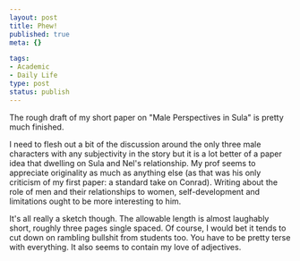 ```yaml
--- 
layout: post
title: Phew!
published: true
meta: {}

tags: 
- Academic
- Daily Life
type: post
status: publish
---
```

The rough draft of my short paper on "Male Perspectives in Sula" is pretty much finished. 

I need to flesh out a bit of the discussion around the only three male characters with any subjectivity in the story but it is a lot better of a paper idea that dwelling on Sula and Nel's relationship. My prof seems to appreciate originality as much as anything else (as that was his only criticism of my first paper: a standard take on Conrad). Writing about the role of men and their relationships to women, self-development and limitations ought to be more interesting to him.

It's all really a sketch though. The allowable length is almost laughably short, roughly three pages single spaced. Of course, I would bet it tends to cut down on rambling bullshit from students too. You have to be pretty terse with everything. It also seems to contain my love of adjectives.
